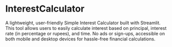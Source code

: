 # InterestCalculator
A lightweight, user-friendly Simple Interest Calculator built with Streamlit. This tool allows users to easily calculate interest based on principal, interest rate (in percentage or rupees), and time. No ads or sign-ups, accessible on both mobile and desktop devices for hassle-free financial calculations.
